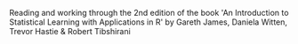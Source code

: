 Reading and working through the 2nd edition of the book 'An Introduction to Statistical Learning with Applications in R' by Gareth James, Daniela Witten, Trevor Hastie & Robert Tibshirani
